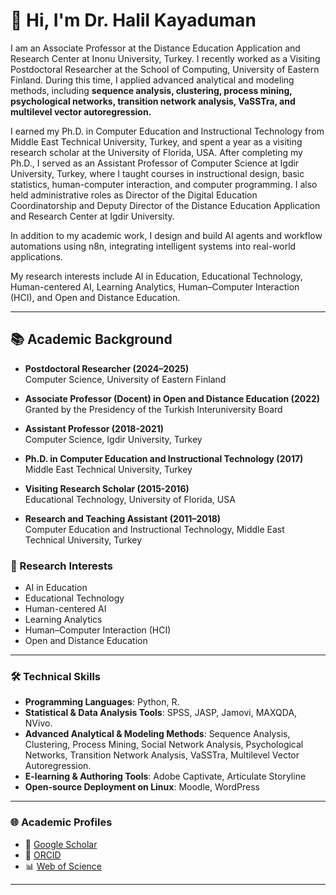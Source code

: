 # 👋 Hi, I'm Dr. Halil Kayaduman

I am an Associate Professor at the Distance Education Application and Research Center at Inonu University, Turkey. I recently worked as a Visiting Postdoctoral Researcher at the School of Computing, University of Eastern Finland. During this time, I applied advanced analytical and modeling methods, including **sequence analysis, clustering, process mining, psychological networks, transition network analysis, VaSSTra, and multilevel vector autoregression.**

I earned my Ph.D. in Computer Education and Instructional Technology from Middle East Technical University, Turkey, and spent a year as a visiting research scholar at the University of Florida, USA. After completing my Ph.D., I served as an Assistant Professor of Computer Science at Igdir University, Turkey, where I taught courses in instructional design, basic statistics, human-computer interaction, and computer programming. I also held administrative roles as Director of the Digital Education Coordinatorship and Deputy Director of the Distance Education Application and Research Center at Igdir University.

In addition to my academic work, I design and build AI agents and workflow automations using n8n, integrating intelligent systems into real-world applications.

My research interests include AI in Education, Educational Technology, Human-centered AI, Learning Analytics, Human–Computer Interaction (HCI), and Open and Distance Education.

---

## 📚 Academic Background

- **Postdoctoral Researcher (2024–2025)**  
  Computer Science, University of Eastern Finland

- **Associate Professor (Docent) in Open and Distance Education (2022)**  
  Granted by the Presidency of the Turkish Interuniversity Board

- **Assistant Professor (2018-2021)**  
  Computer Science, Igdir University, Turkey

- **Ph.D. in Computer Education and Instructional Technology (2017)**  
  Middle East Technical University, Turkey

- **Visiting Research Scholar (2015-2016)**  
  Educational Technology, University of Florida, USA

- **Research and Teaching Assistant (2011–2018)**  
  Computer Education and Instructional Technology, Middle East Technical University, Turkey


### 🔬 Research Interests

- AI in Education  
- Educational Technology  
- Human-centered AI  
- Learning Analytics  
- Human–Computer Interaction (HCI)  
- Open and Distance Education  

---

### 🛠️ Technical Skills

- **Programming Languages**: Python, R.
- **Statistical & Data Analysis Tools**: SPSS, JASP, Jamovi, MAXQDA, NVivo.
- **Advanced Analytical & Modeling Methods**: Sequence Analysis, Clustering, Process Mining, Social Network Analysis, Psychological Networks, Transition Network Analysis, VaSSTra, Multilevel Vector Autoregression.
- **E-learning & Authoring Tools**: Adobe Captivate, Articulate Storyline  
- **Open-source Deployment on Linux**: Moodle, WordPress

---

### 🌐 Academic Profiles

- 🔗 [Google Scholar](https://scholar.google.com.tr/citations?user=MbdtvY4AAAAJ&hl=en)
- 🧬 [ORCID](https://orcid.org/0000-0001-5316-1893)
- 📊 [Web of Science](https://www.webofscience.com/wos/author/record/AAB-4046-2020)

---



